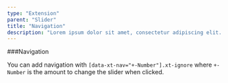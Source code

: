 ```yaml
---
type: "Extension"
parent: "Slider"
title: "Navigation"
description: "Lorem ipsum dolor sit amet, consectetur adipiscing elit. Nunc tempus laoreet leo sit amet iaculis."
---
```


###Navigation

You can add navigation with `[data-xt-nav="+-Number"].xt-ignore` where `+-Number` is the amount to change the slider when clicked.

<script type="text/plain" class="language-markup">
  <button type="button" class="btn btn--default xt-ignore" data-xt-nav="-1" title="Previous slide">
    <span class="icon-xt-chevron-left"></span>
  </button>
  <button type="button" class="btn btn--default xt-ignore" data-xt-nav="1" title="Next slide">
    <span class="icon-xt-chevron-right"></span>
  </button>
</script>

<demo>
  <demovanilla src="inline/demo/slider/navigation">
  </demovanilla>
</demo>
